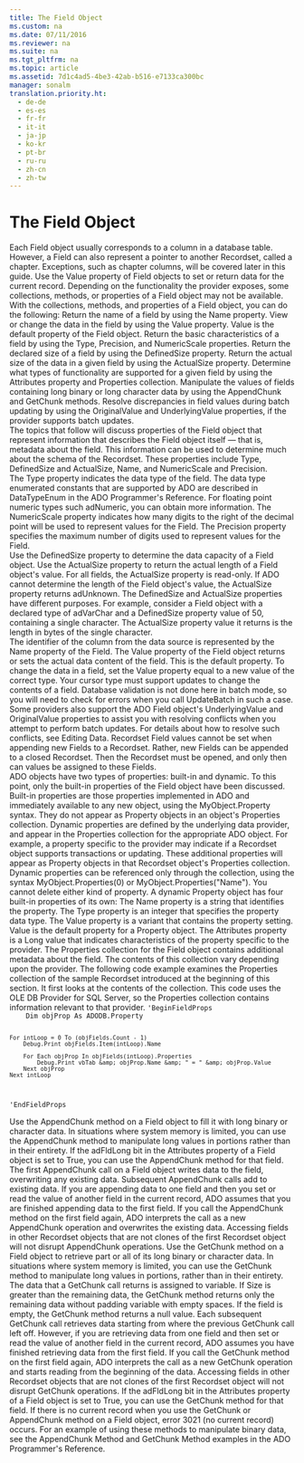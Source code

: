 ```yaml
---
title: The Field Object
ms.custom: na
ms.date: 07/11/2016
ms.reviewer: na
ms.suite: na
ms.tgt_pltfrm: na
ms.topic: article
ms.assetid: 7d1c4ad5-4be3-42ab-b516-e7133ca300bc
manager: sonalm
translation.priority.ht: 
  - de-de
  - es-es
  - fr-fr
  - it-it
  - ja-jp
  - ko-kr
  - pt-br
  - ru-ru
  - zh-cn
  - zh-tw
---
```

# The Field Object
<?xml version="1.0" encoding="utf-8"?>
<developerReferenceWithoutSyntaxDocument xmlns="http://ddue.schemas.microsoft.com/authoring/2003/5" xmlns:xlink="http://www.w3.org/1999/xlink" xmlns:xsi="http://www.w3.org/2001/XMLSchema-instance" xsi:schemaLocation="http://ddue.schemas.microsoft.com/authoring/2003/5 http://dduestorage.blob.core.windows.net/ddueschema/developer.xsd">
  <introduction>
    <para>Each <legacyBold>Field</legacyBold> object usually corresponds to a column in a database table. However, a <legacyBold>Field</legacyBold> can also represent a pointer to another <legacyBold>Recordset</legacyBold>, called a chapter. Exceptions, such as chapter columns, will be covered later in this guide.</para>
    <para>Use the <legacyBold>Value</legacyBold> property of <legacyBold>Field</legacyBold> objects to set or return data for the current record. Depending on the functionality the provider exposes, some collections, methods, or properties of a <legacyBold>Field</legacyBold> object may not be available.</para>
    <para>With the collections, methods, and properties of a <legacyBold>Field</legacyBold> object, you can do the following:   </para>
    <list class="bullet">
      <listItem>
        <para>Return the name of a field by using the <legacyBold>Name</legacyBold> property.</para>
      </listItem>
      <listItem>
        <para>View or change the data in the field by using the <legacyBold>Value</legacyBold> property. <legacyBold>Value </legacyBold>is the default property of the <legacyBold>Field</legacyBold> object.</para>
      </listItem>
      <listItem>
        <para>Return the basic characteristics of a field by using the <legacyBold>Type</legacyBold>, <legacyBold>Precision</legacyBold>, and <legacyBold>NumericScale</legacyBold> properties.</para>
      </listItem>
      <listItem>
        <para>Return the declared size of a field by using the <legacyBold>DefinedSize</legacyBold> property.</para>
      </listItem>
      <listItem>
        <para>Return the actual size of the data in a given field by using the <legacyBold>ActualSize</legacyBold> property.</para>
      </listItem>
      <listItem>
        <para>Determine what types of functionality are supported for a given field by using the <legacyBold>Attributes</legacyBold> property and <legacyBold>Properties</legacyBold> collection.</para>
      </listItem>
      <listItem>
        <para>Manipulate the values of fields containing long binary or long character data by using the <legacyBold>AppendChunk</legacyBold> and <legacyBold>GetChunk</legacyBold> methods.</para>
      </listItem>
    </list>
    <para>Resolve discrepancies in field values during batch updating by using the <legacyBold>OriginalValue</legacyBold> and <legacyBold>UnderlyingValue</legacyBold> properties, if the provider supports batch updates. </para>
  </introduction>
  <section>
    <title>Describing a Field</title>
    <content>
      <para>The topics that follow will discuss properties of the <legacyLink xlink:href="b10a72fc-3c4b-4186-a70b-993dc9f7a092">Field</legacyLink> object that represent information that describes the <legacyBold>Field</legacyBold> object itself — that is, metadata about the field. This information can be used to determine much about the schema of the <legacyBold>Recordset</legacyBold>. These properties include <legacyBold>Type</legacyBold>, <legacyBold>DefinedSize</legacyBold> and <legacyBold>ActualSize</legacyBold>, <legacyBold>Name</legacyBold>, and <legacyBold>NumericScale</legacyBold> and <legacyBold>Precision</legacyBold>.</para>
    </content>
    <sections>
      <section>
        <title>Discovering the Data Type</title>
        <content>
          <para>The <legacyBold>Type</legacyBold> property indicates the data type of the field. The data type enumerated constants that are supported by ADO are described in <legacyLink xlink:href="2c57eca6-9336-4b06-ba10-9fef5926b1d0">DataTypeEnum</legacyLink> in the <legacyItalic>ADO Programmer's Reference</legacyItalic>.</para>
          <para>For floating point numeric types such <legacyBold>adNumeric</legacyBold>, you can obtain more information. The <legacyBold>NumericScale</legacyBold> property indicates how many digits to the right of the decimal point will be used to represent values for the <legacyBold>Field</legacyBold>. The <legacyBold>Precision</legacyBold> property specifies the maximum number of digits used to represent values for the <legacyBold>Field</legacyBold>.</para>
        </content>
      </section>
      <section>
        <title>Determining Field Size</title>
        <content>
          <para>Use the <legacyBold>DefinedSize</legacyBold> property to determine the data capacity of a <legacyBold>Field</legacyBold> object.</para>
          <para>Use the <legacyBold>ActualSize</legacyBold> property to return the actual length of a <legacyBold>Field</legacyBold> object's value. For all fields, the <legacyBold>ActualSize</legacyBold> property is read-only. If ADO cannot determine the length of the <legacyBold>Field</legacyBold> object's value, the <legacyBold>ActualSize</legacyBold> property returns <legacyBold>adUnknown</legacyBold>.</para>
          <para>The <legacyBold>DefinedSize</legacyBold> and <legacyBold>ActualSize</legacyBold> properties have different purposes. For example, consider a <legacyBold>Field</legacyBold> object with a declared type of <legacyBold>adVarChar</legacyBold> and a <legacyBold>DefinedSize</legacyBold> property value of 50, containing a single character. The <legacyBold>ActualSize</legacyBold> property value it returns is the length in bytes of the single character.</para>
        </content>
      </section>
      <section>
        <title>Determining Field Contents</title>
        <content>
          <para>The identifier of the column from the data source is represented by the <legacyBold>Name</legacyBold> property of the <legacyBold>Field</legacyBold>. The <legacyBold>Value</legacyBold> property of the <legacyBold>Field</legacyBold> object returns or sets the actual data content of the field. This is the default property.</para>
          <para>To change the data in a field, set the <legacyBold>Value</legacyBold> property equal to a new value of the correct type. Your cursor type must support updates to change the contents of a field. Database validation is not done here in batch mode, so you will need to check for errors when you call <legacyBold>UpdateBatch</legacyBold> in such a case. Some providers also support the ADO <legacyBold>Field</legacyBold> object's <legacyBold>UnderlyingValue</legacyBold> and <legacyBold>OriginalValue</legacyBold> properties to assist you with resolving conflicts when you attempt to perform batch updates. For details about how to resolve such conflicts, see <legacyLink xlink:href="ef514f85-c446-4f05-824e-c9313b2ffae1">Editing Data</legacyLink>.</para>
          <alert class="note">
            <para>               <legacyBold>Recordset Field</legacyBold> values cannot be set when appending new <legacyBold>Fields</legacyBold> to a <legacyBold>Recordset</legacyBold>. Rather, new <legacyBold>Fields</legacyBold> can be appended to a closed <legacyBold>Recordset</legacyBold>. Then the <legacyBold>Recordset</legacyBold> must be opened, and only then can values be assigned to these <legacyBold>Fields</legacyBold>.</para>
          </alert>
        </content>
      </section>
      <section>
        <title>Getting More Field Information</title>
        <content>
          <para>ADO objects have two types of properties: built-in and dynamic. To this point, only the built-in properties of the <legacyBold>Field</legacyBold> object have been discussed.</para>
          <para>Built-in properties are those properties implemented in ADO and immediately available to any new object, using the <codeInline>MyObject.Property</codeInline> syntax. They do not appear as <legacyBold>Property</legacyBold> objects in an object's <legacyBold>Properties</legacyBold> collection.</para>
          <para>Dynamic properties are defined by the underlying data provider, and appear in the <legacyBold>Properties</legacyBold> collection for the appropriate ADO object. For example, a property specific to the provider may indicate if a <legacyBold>Recordset</legacyBold> object supports transactions or updating. These additional properties will appear as <legacyBold>Property</legacyBold> objects in that <legacyBold>Recordset</legacyBold> object's <legacyBold>Properties</legacyBold> collection. Dynamic properties can be referenced only through the collection, using the syntax <codeInline>MyObject.Properties(0)</codeInline> or <codeInline>MyObject.Properties("Name")</codeInline>.</para>
          <para>You cannot delete either kind of property.</para>
          <para>A dynamic <legacyBold>Property</legacyBold> object has four built-in properties of its own:   </para>
          <list class="bullet">
            <listItem>
              <para>The <legacyBold>Name</legacyBold> property is a string that identifies the property.</para>
            </listItem>
            <listItem>
              <para>The <legacyBold>Type</legacyBold> property is an integer that specifies the property data type.</para>
            </listItem>
            <listItem>
              <para>The <legacyBold>Value</legacyBold> property is a variant that contains the property setting. <legacyBold>Value</legacyBold> is the default property for a <legacyBold>Property</legacyBold> object.</para>
            </listItem>
            <listItem>
              <para>The <legacyBold>Attributes</legacyBold> property is a <legacyBold>Long</legacyBold> value that indicates characteristics of the property specific to the provider.</para>
            </listItem>
          </list>
          <para>The <legacyBold>Properties</legacyBold> collection for the <legacyBold>Field</legacyBold> object contains additional metadata about the field. The contents of this collection vary depending upon the provider. The following code example examines the <legacyBold>Properties</legacyBold> collection of the sample <legacyBold>Recordset</legacyBold> introduced at the beginning of this section. It first looks at the contents of the collection. This code uses the <legacyLink xlink:href="99bc40c4-9181-4ca1-a06f-9a1a914a0b7b">OLE DB Provider for SQL Server</legacyLink>, so the <legacyBold>Properties</legacyBold> collection contains information relevant to that provider.</para>
          <code>'BeginFieldProps
    Dim objProp As ADODB.Property
        
    For intLoop = 0 To (objFields.Count - 1)
        Debug.Print objFields.Item(intLoop).Name
        
        For Each objProp In objFields(intLoop).Properties
            Debug.Print vbTab &amp; objProp.Name &amp; " = " &amp; objProp.Value
        Next objProp
    Next intLoop
'EndFieldProps</code>
        </content>
      </section>
      <section>
        <title>Dealing with Binary Data</title>
        <content>
          <para>Use the <legacyLink xlink:href="c648b5a8-d4f1-4d16-836e-3957feb03617">AppendChunk</legacyLink> method on a <legacyBold>Field</legacyBold> object to fill it with long binary or character data. In situations where system memory is limited, you can use the <legacyBold>AppendChunk</legacyBold> method to manipulate long values in portions rather than in their entirety.</para>
          <para>If the <legacyBold>adFldLong</legacyBold> bit in the <legacyBold>Attributes</legacyBold> property of a <legacyBold>Field</legacyBold> object is set to <legacyBold>True</legacyBold>, you can use the <legacyBold>AppendChunk</legacyBold> method for that field.</para>
          <para>The first <legacyBold>AppendChunk</legacyBold> call on a <legacyBold>Field</legacyBold> object writes data to the field, overwriting any existing data. Subsequent <legacyBold>AppendChunk</legacyBold> calls add to existing data. If you are appending data to one field and then you set or read the value of another field in the current record, ADO assumes that you are finished appending data to the first field. If you call the <legacyBold>AppendChunk</legacyBold> method on the first field again, ADO interprets the call as a new <legacyBold>AppendChunk</legacyBold> operation and overwrites the existing data. Accessing fields in other <legacyBold>Recordset</legacyBold> objects that are not clones of the first <legacyBold>Recordset</legacyBold> object will not disrupt <legacyBold>AppendChunk</legacyBold> operations.</para>
          <para>Use the <legacyBold>GetChunk</legacyBold> method on a <legacyBold>Field</legacyBold> object to retrieve part or all of its long binary or character data. In situations where system memory is limited, you can use the <legacyBold>GetChunk</legacyBold> method to manipulate long values in portions, rather than in their entirety.</para>
          <para>The data that a <legacyBold>GetChunk</legacyBold> call returns is assigned to <legacyItalic>variable</legacyItalic>. If <legacyItalic>Size</legacyItalic> is greater than the remaining data, the <legacyBold>GetChunk</legacyBold> method returns only the remaining data without padding <legacyItalic>variable</legacyItalic> with empty spaces. If the field is empty, the <legacyBold>GetChunk</legacyBold> method returns a null value.</para>
          <para>Each subsequent <legacyBold>GetChunk</legacyBold> call retrieves data starting from where the previous <legacyBold>GetChunk</legacyBold> call left off. However, if you are retrieving data from one field and then set or read the value of another field in the current record, ADO assumes you have finished retrieving data from the first field. If you call the <legacyBold>GetChunk</legacyBold> method on the first field again, ADO interprets the call as a new <legacyBold>GetChunk</legacyBold> operation and starts reading from the beginning of the data. Accessing fields in other <legacyBold>Recordset</legacyBold> objects that are not clones of the first <legacyBold>Recordset</legacyBold> object will not disrupt <legacyBold>GetChunk</legacyBold> operations.</para>
          <para>If the <legacyBold>adFldLong</legacyBold> bit in the <legacyBold>Attributes</legacyBold> property of a <legacyBold>Field</legacyBold> object is set to <legacyBold>True</legacyBold>, you can use the <legacyBold>GetChunk</legacyBold> method for that field.</para>
          <para>If there is no current record when you use the <legacyBold>GetChunk</legacyBold> or <legacyBold>AppendChunk</legacyBold> method on a <legacyBold>Field</legacyBold> object, error 3021 (no current record) occurs.</para>
          <para>For an example of using these methods to manipulate binary data, see the <legacyLink xlink:href="c648b5a8-d4f1-4d16-836e-3957feb03617">AppendChunk Method</legacyLink> and <legacyLink xlink:href="fc268e22-205b-44a3-9038-ffed51e23e10">GetChunk Method</legacyLink> examples in the <legacyItalic>ADO Programmer's Reference</legacyItalic>.</para>
        </content>
      </section>
    </sections>
  </section>
  <relatedTopics />
</developerReferenceWithoutSyntaxDocument>